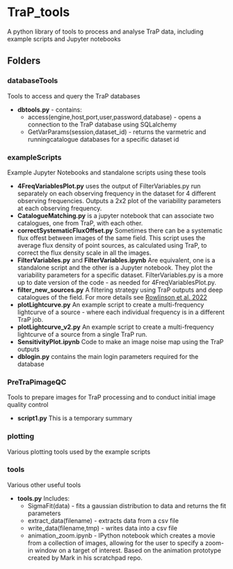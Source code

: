 # TraP_tools
A python library of tools to process and analyse TraP data, including example scripts and Jupyter notebooks

## Folders

### databaseTools
Tools to access and query the TraP databases
* **dbtools.py** - contains:
  * access(engine,host,port,user,password,database) - opens a connection to the TraP database using SQLalchemy
  * GetVarParams(session,dataset_id) - returns the varmetric and runningcatalogue databases for a specific dataset id

### exampleScripts
Example Jupyter Notebooks and standalone scripts using these tools
* **4FreqVariablesPlot.py** uses the output of FilterVariables.py run
  separately on each observing frequency in the dataset for 4
  different observing frequencies. Outputs a 2x2 plot of the
  variability parameters at each observing frequency.
* **CatalogueMatching.py** is a jupyter notebook that can associate
two catalogues, one from TraP, with  each other.
* **correctSystematicFluxOffset.py** Sometimes there can be a
  systematic flux offest between images of the same field. This script
  uses the average flux density of point sources, as calculated using
  TraP, to correct the flux  density scale in all the images.
* **FilterVariables.py** and **FilterVariables.ipynb** Are equivalent,
  one is a standalone script and the other is a Jupyter notebook. They
  plot the variability parameters for a specific
  dataset. FilterVariables.py is a more up to date version of the
  code - as needed for 4FreqVariablesPlot.py.
* **filter_new_sources.py** A filtering strategy using TraP outputs
  and deep catalogues of the field. For more details see
  [Rowlinson et al. 2022](https://ui.adsabs.harvard.edu/abs/2022arXiv220316918R/abstract)
* **plotLightcurve.py** An example script to create a multi-frequency
  lightcurve of a source - where each individual frequency is in a
  different TraP job.
* **plotLightcurve_v2.py**  An example script to create a multi-frequency
  lightcurve of a source from a single TraP run.
* **SensitivityPlot.ipynb** Code to make an image noise map using the
  TraP outputs
* **dblogin.py** contains the main login parameters required for the database

### PreTraPimageQC
Tools to prepare images for TraP processing and to conduct initial image quality control
* **script1.py** This is a temporary summary

### plotting
Various plotting tools used by the example scripts

### tools
Various other useful tools 
* **tools.py** Includes:
  * SigmaFit(data) - fits a gaussian distribution to data and returns the fit parameters
  * extract_data(filename) - extracts data from a csv file
  * write_data(filename,tmp) - writes data into a csv file
  * animation_zoom.ipynb - IPython notebook which creates a movie from a collection of images, allowing for the user to specify a zoom-in window on a target of interest. Based on the animation prototype created by Mark in his scratchpad repo.
